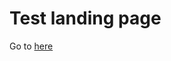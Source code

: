 # Test landing page

Go to [here](larsvilhuber.github.io/handbook-landing-page-b34b1d73-edd1-40e1-b72f-cc008a14d5f0)
